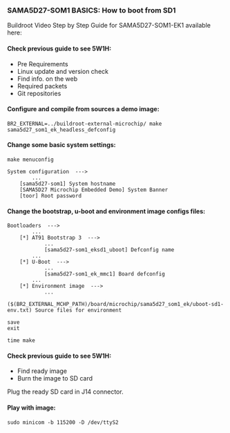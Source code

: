 ### SAMA5D27-SOM1 BASICS: How to boot from SD1

Buildroot Video Step by Step Guide for SAMA5D27-SOM1-EK1 available here:

#### Check previous guide to see 5W1H: 

- Pre Requirements 
- Linux update and version check
- Find info. on the web
- Required packets
- Git repositories

#### Configure and compile from sources a demo image:
```
BR2_EXTERNAL=../buildroot-external-microchip/ make sama5d27_som1_ek_headless_defconfig
```

#### Change some basic system settings: 
```
make menuconfig

System configuration  --->
        ...
    [sama5d27-som1] System hostname
    [SAMA5D27 Microchip Embedded Demo] System Banner
    [toor] Root password
```

#### Change the bootstrap, u-boot and environment image configs files:

```
Bootloaders  --->
        ...
    [*] AT91 Bootstrap 3  --->
            ...
            [sama5d27-som1_eksd1_uboot] Defconfig name
        ...
    [*] U-Boot  --->
            ...
            [sama5d27-som1_ek_mmc1] Board defconfig
        ...
    [*] Environment image  --->			
            ...
            ($(BR2_EXTERNAL_MCHP_PATH)/board/microchip/sama5d27_som1_ek/uboot-sd1-env.txt) Source files for environment

save
exit

time make
```

#### Check previous guide to see 5W1H: 
- Find ready image
- Burn the image to SD card

Plug the ready SD card in J14 connector.

#### Play with image:
```
sudo minicom -b 115200 -D /dev/ttyS2
```
